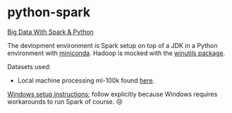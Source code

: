 # python-spark
[Big Data With Spark &amp; Python](https://www.udemy.com/course/taming-big-data-with-apache-spark-hands-on) 

The devlopment environment is Spark setup on top of a JDK in a Python environment with [miniconda](https://docs.conda.io/en/latest/miniconda.html). Hadoop is mocked with the [winutils package](https://github.com/steveloughran/winutils).

Datasets used:
* Local machine processing ml-100k found [here](https://grouplens.org/datasets/movielens/100k/).

[Windows setup instructions](https://sundog-education.com/spark-python/); follow explicitly because Windows requires workarounds to run Spark of course. 😢